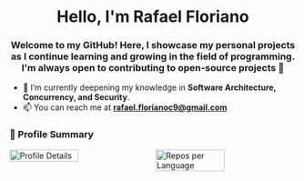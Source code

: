<h1 align="center">Hello, I'm Rafael Floriano</h1>
<h3 align="center">Welcome to my GitHub! Here, I showcase my personal projects as I continue learning and growing in the field of programming. I'm always open to contributing to open-source projects 🙂</h3>

- 🌱 I’m currently deepening my knowledge in **Software Architecture, Concurrency, and Security**.
- 📫 You can reach me at [**rafael.florianoc9@gmail.com**](mailto:rafael.florianoc9@gmail.com)

### 🧾 Profile Summary
<div style="display: flex; justify-content: space-between;">
  <img src="http://github-profile-summary-cards.vercel.app/api/cards/profile-details?username=Rafael-Floriano&theme=algolia" alt="Profile Details" style="width: 49%;">
  <img src="http://github-profile-summary-cards.vercel.app/api/cards/repos-per-language?username=Rafael-Floriano&theme=algolia" alt="Repos per Language" style="width: 49%;">
</div>
